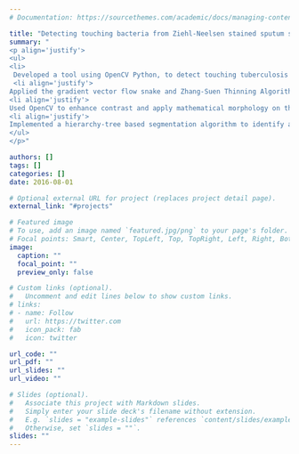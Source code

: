 ```yaml
---
# Documentation: https://sourcethemes.com/academic/docs/managing-content/

title: "Detecting touching bacteria from Ziehl-Neelsen stained sputum smear images"
summary: "
<p align='justify'>
<ul>
<li>
 Developed a tool using OpenCV Python, to detect touching tuberculosis bacteria from Ziehl-Neelsen stained sputum smear images.
 <li align='justify'>
Applied the gradient vector flow snake and Zhang-Suen Thinning Algorithm to extract the skeletons of bacterium from the image.
<li align='justify'>
Used OpenCV to enhance contrast and apply mathematical morphology on the image.
<li align='justify'>
Implemented a hierarchy-tree based segmentation algorithm to identify and analyze the branch-points and end-points of the skeletons to distinguish single bacteria from a cluster.
</ul>
</p>"

authors: []
tags: []
categories: []
date: 2016-08-01

# Optional external URL for project (replaces project detail page).
external_link: "#projects"

# Featured image
# To use, add an image named `featured.jpg/png` to your page's folder.
# Focal points: Smart, Center, TopLeft, Top, TopRight, Left, Right, BottomLeft, Bottom, BottomRight.
image:
  caption: ""
  focal_point: ""
  preview_only: false

# Custom links (optional).
#   Uncomment and edit lines below to show custom links.
# links:
# - name: Follow
#   url: https://twitter.com
#   icon_pack: fab
#   icon: twitter

url_code: ""
url_pdf: ""
url_slides: ""
url_video: ""

# Slides (optional).
#   Associate this project with Markdown slides.
#   Simply enter your slide deck's filename without extension.
#   E.g. `slides = "example-slides"` references `content/slides/example-slides.md`.
#   Otherwise, set `slides = ""`.
slides: ""
---
```

